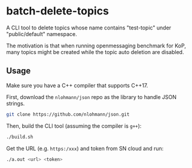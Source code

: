 # batch-delete-topics

A CLI tool to delete topics whose name contains "test-topic" under "public/default" namespace.

The motivation is that when running openmessaging benchmark for KoP, many topics might be created while the topic auto deletion are disabled.

## Usage

Make sure you have a C++ compiler that supports C++17.

First, download the `nlohmann/json` repo as the library to handle JSON strings.

```bash
git clone https://github.com/nlohmann/json.git
```

Then, build the CLI tool (assuming the compiler is `g++`):

```bash
./build.sh
```

Get the URL (e.g. `https:/xxx`) and token from SN cloud and run:

```bash
./a.out <url> <token>
```
